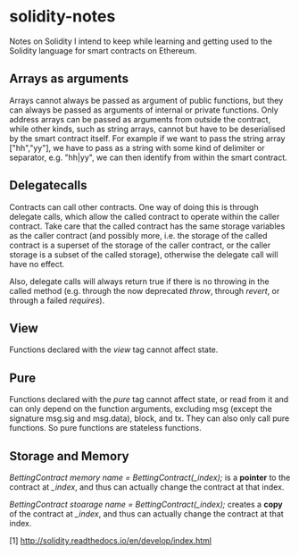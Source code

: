 # solidity-notes
Notes on Solidity I intend to keep while learning and getting used to the Solidity language for smart contracts on Ethereum.


Arrays as arguments
-----

Arrays cannot always be passed as argument of public functions, but they can always be passed as arguments of internal or private functions. Only address arrays can be passed as arguments from outside the contract, while other kinds, such as string arrays, cannot but have to be deserialised by the smart contract itself. For example if we want to pass the string array ["hh","yy"], we have to pass as a string with some kind of delimiter or separator, e.g. "hh|yy", we can then identify from within the smart contract.


Delegatecalls
-----

Contracts can call other contracts. One way of doing this is through delegate calls, which allow the called contract to operate within the caller contract. Take care that the called contract has the same storage variables as the caller contract (and possibly more, i.e. the storage of the called contract is a superset of the storage of the caller contract, or the caller storage is a subset of the called storage), otherwise the delegate call will have no effect.

Also, delegate calls will always return true if there is no throwing in the called method (e.g. through the now deprecated <i>throw</i>, through <i>revert</i>, or through a failed <i>requires</i>).

View
----

Functions declared with the <i>view</i> tag cannot affect state.

Pure
----

Functions declared with the <i>pure</i> tag cannot affect state, or read from it and can only depend on the function arguments, excluding msg (except the signature msg.sig and msg.data), block, and tx. They can also only call pure functions. So pure functions are stateless functions.

Storage and Memory
----

<i>BettingContract memory name = BettingContract(_index);</i> is a <b>pointer</b> to the contract at <i>_index</i>, and thus can actually change the contract at that index. 

<i>BettingContract stoarage name = BettingContract(_index);</i> creates a <b>copy</b> of the contract at <i>_index</i>, and thus can actually change the contract at that index. 


[1] http://solidity.readthedocs.io/en/develop/index.html
